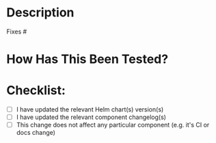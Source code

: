 # Description

<!-- Please describe the changes you made in a few words or sentences. -->

<!-- (provide issue number, if applicable; otherwise remove) --> Fixes #

# How Has This Been Tested?

<!-- Please describe the tests that you ran to verify your changes. Provide instructions so we can reproduce. Please also list any relevant details for your test configuration. -->

# Checklist:
- [ ] I have updated the relevant Helm chart(s) version(s)
- [ ] I have updated the relevant component changelog(s)
- [ ] This change does not affect any particular component (e.g. it's CI or docs change)

